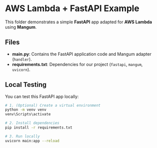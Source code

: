 # AWS Lambda + FastAPI Example

This folder demonstrates a simple **FastAPI** app adapted for **AWS Lambda** using **Mangum**.

## Files
- **main.py**: Contains the FastAPI application code and Mangum adapter (`handler`).
- **requirements.txt**: Dependencies for our project (`fastapi`, `mangum`, `uvicorn`).

## Local Testing
You can test this FastAPI app locally:

```bash
# 1. (Optional) Create a virtual environment
python -m venv venv
venv\Scripts\activate

# 2. Install dependencies
pip install -r requirements.txt

# 3. Run locally
uvicorn main:app --reload
